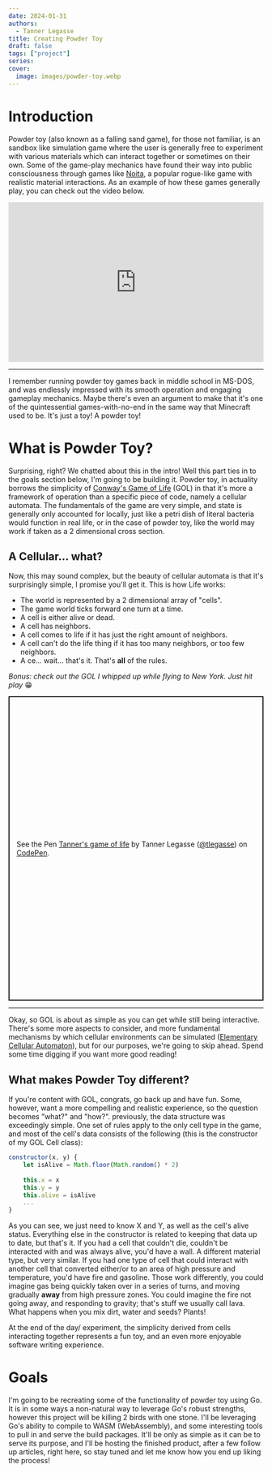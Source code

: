 ```yaml
---
date: 2024-01-31
authors:
  - Tanner Legasse
title: Creating Powder Toy
draft: false
tags: ["project"]
series: 
cover:
  image: images/powder-toy.webp
---
```


# Introduction
Powder toy (also known as a falling sand game), for those not familiar, is an sandbox like simulation game where the user is generally free to experiment with various materials which can interact together or sometimes on their own. Some of the game-play mechanics have found their way into public consciousness through games like [Noita](https://en.wikipedia.org/wiki/Noita_(video_game)), a popular rogue-like game with realistic material interactions. As an example of how these games generally play, you can check out the video below.

<iframe width="100%" height="315" src="https://www.youtube.com/embed/LGbjdJO04H8?si=cFLjZj7RGq6ZDR5E&mute=1" title="YouTube video player" frameborder="0" allow="accelerometer; autoplay; clipboard-write; encrypted-media; gyroscope; picture-in-picture; web-share" allowfullscreen ></iframe>

---
I remember running powder toy games back in middle school in MS-DOS, and was endlessly impressed with its smooth operation and engaging gameplay mechanics. Maybe there's even an argument to make that it's one of the quintessential games-with-no-end in the same way that Minecraft used to be. It's just a toy! A powder toy!

# What is Powder Toy?
Surprising, right? We chatted about this in the intro! Well this part ties in to the goals section below, I'm going to be building it. Powder toy, in actuality borrows the simplicity of [Conway's Game of Life](https://en.wikipedia.org/wiki/Conway%27s_Game_of_Life) (GOL) in that it's more a framework of operation than a specific piece of code, namely a cellular automata. The fundamentals of the game are very simple, and state is generally only accounted for locally, just like a petri dish of literal bacteria would function in real life, or in the case of powder toy, like the world may work if taken as a 2 dimensional cross section.

## A Cellular... what?
Now, this may sound complex, but the beauty of cellular automata is that it's surprisingly simple, I promise you'll get it. This is how Life works:
* The world is represented by a 2 dimensional array of "cells".
* The game world ticks forward one turn at a time.
* A cell is either alive or dead.
* A cell has neighbors.
* A cell comes to life if it has just the right amount of neighbors.
* A cell can't do the life thing if it has too many neighbors, or too few neighbors.
* A ce... wait... that's it. That's **all** of the rules.

*Bonus: check out the GOL I whipped up while flying to New York. Just hit play* 😁
<p class="codepen" data-height="600" data-default-tab="result" data-slug-hash="oeGVjb" data-user="tlegasse" style="height: 600px; box-sizing: border-box; display: flex; align-items: center; justify-content: center; border: 2px solid; margin: 1em 0; padding: 1em;">
  <span>See the Pen <a href="https://codepen.io/tlegasse/pen/oeGVjb">
  Tanner's game of life</a> by Tanner Legasse (<a href="https://codepen.io/tlegasse">@tlegasse</a>)
  on <a href="https://codepen.io">CodePen</a>.</span>
</p>
<script async src="https://cpwebassets.codepen.io/assets/embed/ei.js"></script>

---
Okay, so GOL is about as simple as you can get while still being interactive. There's some more aspects to consider, and more fundamental mechanisms by which cellular environments can be simulated ([Elementary Cellular Automaton](https://en.wikipedia.org/wiki/Elementary_cellular_automaton)), but for our purposes, we're going to skip ahead. Spend some time digging if you want more good reading!

## What makes Powder Toy different?
If you're content with GOL, congrats, go back up and have fun. Some, however, want a more compelling and realistic experience, so the question becomes "what?" and "how?". previously, the data structure was exceedingly simple. One set of rules apply to the only cell type in the game, and most of the cell's data consists of the following (this is the constructor of my GOL Cell class):
```javascript
constructor(x, y) {
	let isAlive = Math.floor(Math.random() * 2)
	
	this.x = x
	this.y = y
	this.alive = isAlive
	...
}
```
As you can see, we just need to know X and Y, as well as the cell's alive status. Everything else in the constructor is related to keeping that data up to date, but that's it. If you had a cell that couldn't die, couldn't be interacted with and was always alive, you'd have a wall. A different material type, but very similar. If you had one type of cell that could interact with another cell that converted either/or to an area of high pressure and temperature, you'd have fire and gasoline. Those work differently, you could imagine gas being quickly taken over in a series of turns, and moving gradually **away** from high pressure zones. You could imagine the fire not going away, and responding to gravity; that's stuff we usually call lava. What happens when you mix dirt, water and seeds? Plants!

At the end of the day/ experiment, the simplicity derived from cells interacting together represents a fun toy, and an even more enjoyable software writing experience.

# Goals
I'm going to be recreating some of the functionality of powder toy using Go. It is in some ways a non-natural way to leverage Go's robust strengths, however this project will be killing 2 birds with one stone. I'll be leveraging Go's ability to compile to WASM (WebAssembly), and some interesting tools to pull in and serve the build packages. It'll be only as simple as it can be to serve its purpose, and I'll be hosting the finished product, after a few follow up articles, right here, so stay tuned and let me know how you end up liking the process!